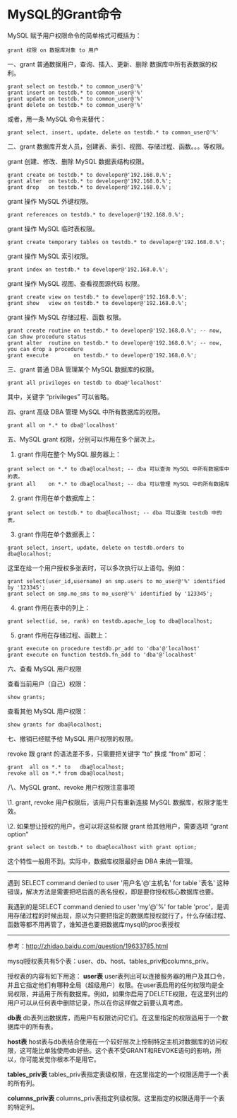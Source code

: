 # MySQL的Grant命令

MySQL 赋予用户权限命令的简单格式可概括为：

```mysql
grant 权限 on 数据库对象 to 用户
```

一、grant 普通数据用户，查询、插入、更新、删除 数据库中所有表数据的权利。

```mysql
grant select on testdb.* to common_user@'%'
grant insert on testdb.* to common_user@'%'
grant update on testdb.* to common_user@'%'
grant delete on testdb.* to common_user@'%'
```

或者，用一条 MySQL 命令来替代：

```mysql
grant select, insert, update, delete on testdb.* to common_user@'%' 
```

二、grant 数据库开发人员，创建表、索引、视图、存储过程、函数。。。等权限。

grant 创建、修改、删除 MySQL 数据表结构权限。

```mysql
grant create on testdb.* to developer@'192.168.0.%';
grant alter  on testdb.* to developer@'192.168.0.%';
grant drop   on testdb.* to developer@'192.168.0.%';
```

grant 操作 MySQL 外键权限。

```mysql
grant references on testdb.* to developer@'192.168.0.%';
```

grant 操作 MySQL 临时表权限。

```mysql
grant create temporary tables on testdb.* to developer@'192.168.0.%';
```

grant 操作 MySQL 索引权限。

```mysql
grant index on testdb.* to developer@'192.168.0.%'; 
```

grant 操作 MySQL 视图、查看视图源代码 权限。

```mysql
grant create view on testdb.* to developer@'192.168.0.%';
grant show   view on testdb.* to developer@'192.168.0.%'; 
```

grant 操作 MySQL 存储过程、函数 权限。

```mysql
grant create routine on testdb.* to developer@'192.168.0.%'; -- now, can show procedure status
grant alter  routine on testdb.* to developer@'192.168.0.%'; -- now, you can drop a procedure
grant execute        on testdb.* to developer@'192.168.0.%';
```

三、grant 普通 DBA 管理某个 MySQL 数据库的权限。

```mysql
grant all privileges on testdb to dba@'localhost'
```

其中，关键字 “privileges” 可以省略。

四、grant 高级 DBA 管理 MySQL 中所有数据库的权限。

```mysql
grant all on *.* to dba@'localhost' 
```

五、MySQL grant 权限，分别可以作用在多个层次上。

1. grant 作用在整个 MySQL 服务器上：

```mysql
grant select on *.* to dba@localhost; -- dba 可以查询 MySQL 中所有数据库中的表。
grant all    on *.* to dba@localhost; -- dba 可以管理 MySQL 中的所有数据库
```

2. grant 作用在单个数据库上：

```mysql
grant select on testdb.* to dba@localhost; -- dba 可以查询 testdb 中的表。
```

3. grant 作用在单个数据表上：

```mysql
grant select, insert, update, delete on testdb.orders to dba@localhost;
```

这里在给一个用户授权多张表时，可以多次执行以上语句。例如：

```mysql
grant select(user_id,username) on smp.users to mo_user@'%' identified by '123345';
grant select on smp.mo_sms to mo_user@'%' identified by '123345';
```

4. grant 作用在表中的列上：

```mysql
grant select(id, se, rank) on testdb.apache_log to dba@localhost;
```

5. grant 作用在存储过程、函数上：

```mysql
grant execute on procedure testdb.pr_add to 'dba'@'localhost'
grant execute on function testdb.fn_add to 'dba'@'localhost'
```

六、查看 MySQL 用户权限

查看当前用户（自己）权限：

```mysql
show grants;
```

查看其他 MySQL 用户权限：

```mysql
show grants for dba@localhost;
```

七、撤销已经赋予给 MySQL 用户权限的权限。

revoke 跟 grant 的语法差不多，只需要把关键字 “to” 换成 “from” 即可：

```mysql
grant  all on *.* to   dba@localhost;
revoke all on *.* from dba@localhost;
```

八、MySQL grant、revoke 用户权限注意事项

\1. grant, revoke 用户权限后，该用户只有重新连接 MySQL 数据库，权限才能生效。

\2. 如果想让授权的用户，也可以将这些权限 grant 给其他用户，需要选项 “grant option“

```mysql
grant select on testdb.* to dba@localhost with grant option;
```

这个特性一般用不到。实际中，数据库权限最好由 DBA 来统一管理。 

*************************************************************************************************



遇到 SELECT command denied to user '用户名'@'主机名' for table '表名' 这种错误，解决方法是需要把吧后面的表名授权，即是要你授权核心数据库也要。

我遇到的是SELECT command denied to user 'my'@'%' for table 'proc'，是调用存储过程的时候出现，原以为只要把指定的数据库授权就行了，什么存储过程、函数等都不用再管了，谁知道也要把数据库mysql的proc表授权

*************************************************************************************************

参考：<http://zhidao.baidu.com/question/19633785.html>

mysql授权表共有5个表：user、db、host、tables_priv和columns_priv。

授权表的内容有如下用途：
**user表**
user表列出可以连接服务器的用户及其口令，并且它指定他们有哪种全局（超级用户）权限。在user表启用的任何权限均是全局权限，并适用于所有数据库。例如，如果你启用了DELETE权限，在这里列出的用户可以从任何表中删除记录，所以在你这样做之前要认真考虑。

**db表**
db表列出数据库，而用户有权限访问它们。在这里指定的权限适用于一个数据库中的所有表。

**host表**
host表与db表结合使用在一个较好层次上控制特定主机对数据库的访问权限，这可能比单独使用db好些。这个表不受GRANT和REVOKE语句的影响，所以，你可能发觉你根本不是用它。

**tables_priv表**
tables_priv表指定表级权限，在这里指定的一个权限适用于一个表的所有列。

**columns_priv表**
columns_priv表指定列级权限。这里指定的权限适用于一个表的特定列。